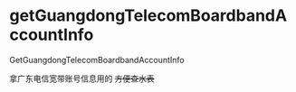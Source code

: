 # getGuangdongTelecomBoardbandAccountInfo
 GetGuangdongTelecomBoardbandAccountInfo
 
 拿广东电信宽带账号信息用的 ~~方便查水表~~
